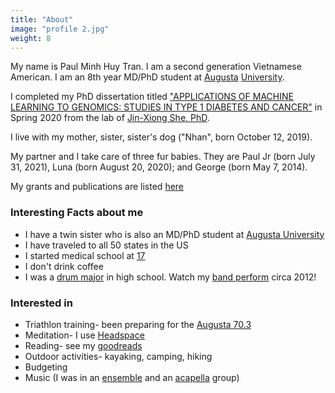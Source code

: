 ```yaml
---
title: "About"
image: "profile 2.jpg"
weight: 8
---
```


My name is Paul Minh Huy Tran. I am a second generation Vietnamese American. I am an 8th year MD/PhD student at [Augusta](https://jagwire.augusta.edu/in-their-own-words-paul-tran/) [University](https://jagwire.augusta.edu/tag/paul-tran/).

I completed my PhD dissertation titled ["APPLICATIONS OF MACHINE LEARNING TO GENOMICS:
STUDIES IN TYPE 1 DIABETES AND CANCER"](https://www.augusta.edu/gradschool/documents/paul-tran-defense-announcement.pdf) in Spring 2020 from the lab of [Jin-Xiong She, PhD](https://augusta.pure.elsevier.com/en/persons/jin-xiong-she). 

I live with my mother, sister, sister's dog ("Nhan", born October 12, 2019).

My partner and I take care of three fur babies. They are Paul Jr (born July 31, 2021), Luna (born August 20, 2020); and George (born May 7, 2014). 

My grants and publications are listed [here](https://orcid.org/0000-0003-2197-4376)


### Interesting Facts about me

* I have a twin sister who is also an MD/PhD student at [Augusta University](https://www.facebook.com/GeorgiaMDPhD/posts/congratulations-to-paul-tran-for-receiving-the-2019-augusta-university-faculty-c/2383626914991804/)
* I have traveled to all 50 states in the US
* I started medical school at [17](https://drive.google.com/file/d/13knL7XkWm_kiXQ92Cp8rD8VCaSiSTMy7/view?usp=sharing)
* I don't drink coffee
* I was a [drum major](https://drive.google.com/file/d/1CK0AxP-OBre2WdoC8s-w6OACyVMYyw0r/view?usp=sharing) in high school. Watch my [band perform](https://drive.google.com/file/d/13EyNAHosLhaILLlNOuZMQVlRSiDwCykd/view?usp=sharing) circa 2012!

### Interested in
* Triathlon training- been preparing for the [Augusta 70.3](https://www.ironman.com/im703-augusta)
* Meditation- I use [Headspace](https://www.headspace.com/)
* Reading- see my [goodreads](https://www.goodreads.com/user/show/45740775-paul-tran)
* Outdoor activities- kayaking, camping, hiking
* Budgeting
* Music (I was in an [ensemble](https://drive.google.com/file/d/16ERu_IW20k3_0NLwkMpZafL_RP1k6nPy/view?usp=sharing) and an [acapella](https://drive.google.com/file/d/16fy49HDfOeqRD-YSL3TfL9MMFyecOCxg/view?usp=sharing) group)
